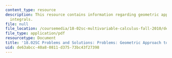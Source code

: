 ```yaml
---
content_type: resource
description: This resource contains information regarding geometric approach to line
  integrals.
file: null
file_location: /coursemedia/18-02sc-multivariable-calculus-fall-2010/de63abcc40a80811d37573bc43f27398_MIT18_02SC_pb_58_comb.pdf
file_type: application/pdf
resourcetype: Document
title: '18.02SC Problems and Solutions: Problems: Geometric Approach to Line Integrals'
uid: de63abcc-40a8-0811-d375-73bc43f27398
---
```

